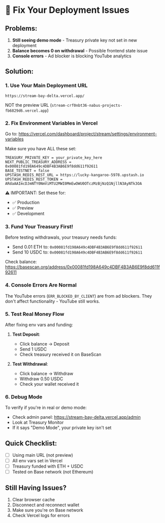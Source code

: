 # 🔧 Fix Your Deployment Issues

## Problems:
1. **Still seeing demo mode** - Treasury private key not set in new deployment
2. **Balance becomes 0 on withdrawal** - Possible frontend state issue
3. **Console errors** - Ad blocker is blocking YouTube analytics

## Solution:

### 1. Use Your Main Deployment URL
```
https://stream-bay-delta.vercel.app/
```
NOT the preview URL (`stream-crf0nbt36-nabus-projects-fb6829d6.vercel.app`)

### 2. Fix Environment Variables in Vercel

Go to: https://vercel.com/dashboard/project/stream/settings/environment-variables

Make sure you have ALL these set:
```
TREASURY_PRIVATE_KEY = your_private_key_here
NEXT_PUBLIC_TREASURY_ADDRESS = 0x00081fd198A649c4DBF4B3AB6E9f8dd611f92611
BASE_TESTNET = false
UPSTASH_REDIS_REST_URL = https://lucky-kangaroo-5978.upstash.io
UPSTASH_REDIS_REST_TOKEN = ARdaAAImcDJmNTY0NmViMTU2MWI0MmEwOWU0OTczMzBjNzQ1NjllN3AyNTk3OA
```

⚠️ IMPORTANT: Set these for:
- ✅ Production
- ✅ Preview 
- ✅ Development

### 3. Fund Your Treasury First!

Before testing withdrawals, your treasury needs funds:
- Send 0.01 ETH to: `0x00081fd198A649c4DBF4B3AB6E9f8dd611f92611`
- Send 10 USDC to: `0x00081fd198A649c4DBF4B3AB6E9f8dd611f92611`

Check balance: https://basescan.org/address/0x00081fd198A649c4DBF4B3AB6E9f8dd611f92611

### 4. Console Errors Are Normal

The YouTube errors (`ERR_BLOCKED_BY_CLIENT`) are from ad blockers. They don't affect functionality - YouTube still works.

### 5. Test Real Money Flow

After fixing env vars and funding:

1. **Test Deposit**: 
   - Click balance → Deposit
   - Send 1 USDC
   - Check treasury received it on BaseScan

2. **Test Withdrawal**:
   - Click balance → Withdraw
   - Withdraw 0.50 USDC
   - Check your wallet received it

### 6. Debug Mode

To verify if you're in real or demo mode:
- Check admin panel: https://stream-bay-delta.vercel.app/admin
- Look at Treasury Monitor
- If it says "Demo Mode", your private key isn't set

## Quick Checklist:
- [ ] Using main URL (not preview)
- [ ] All env vars set in Vercel
- [ ] Treasury funded with ETH + USDC
- [ ] Tested on Base network (not Ethereum)

## Still Having Issues?

1. Clear browser cache
2. Disconnect and reconnect wallet
3. Make sure you're on Base network
4. Check Vercel logs for errors
